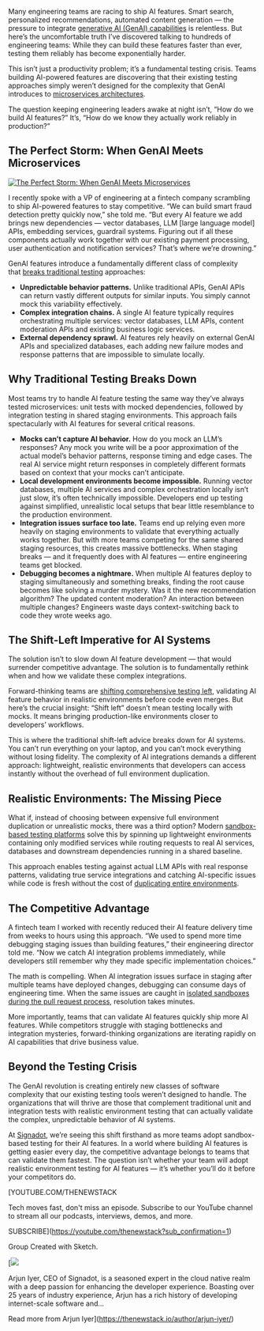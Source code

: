Many engineering teams are racing to ship AI features. Smart search, personalized recommendations, automated content generation — the pressure to integrate [generative AI (GenAI) capabilities](https://thenewstack.io/genai-is-quickly-reinventing-it-operations-leaving-many-behind/) is relentless. But here’s the uncomfortable truth I’ve discovered talking to hundreds of engineering teams: While they can build these features faster than ever, testing them reliably has become exponentially harder.

This isn’t just a productivity problem; it’s a fundamental testing crisis. Teams building AI-powered features are discovering that their existing testing approaches simply weren’t designed for the complexity that GenAI introduces to [microservices architectures](https://thenewstack.io/microservices/).

The question keeping engineering leaders awake at night isn’t, “How do we build AI features?” It’s, “How do we know they actually work reliably in production?”

## The Perfect Storm: When GenAI Meets Microservices

[![The Perfect Storm: When GenAI Meets Microservices](https://cdn.thenewstack.io/media/2025/06/7dd2f155-storm_-genai-microservices-683x1024.jpg)](https://cdn.thenewstack.io/media/2025/06/7dd2f155-storm_-genai-microservices-683x1024.jpg)

I recently spoke with a VP of engineering at a fintech company scrambling to ship AI-powered features to stay competitive. “We can build smart fraud detection pretty quickly now,” she told me. “But every AI feature we add brings new dependencies — vector databases, LLM [large language model] APIs, embedding services, guardrail systems. Figuring out if all these components actually work together with our existing payment processing, user authentication and notification services? That’s where we’re drowning.”

GenAI features introduce a fundamentally different class of complexity that [breaks traditional testing](https://thenewstack.io/from-poc-to-production-why-genai-projects-often-stall/) approaches:

* **Unpredictable behavior patterns.** Unlike traditional APIs, GenAI APIs can return vastly different outputs for similar inputs. You simply cannot mock this variability effectively.
* **Complex integration chains.** A single AI feature typically requires orchestrating multiple services: vector databases, LLM APIs, content moderation APIs and existing business logic services.
* **External dependency sprawl.** AI features rely heavily on external GenAI APIs and specialized databases, each adding new failure modes and response patterns that are impossible to simulate locally.

## Why Traditional Testing Breaks Down

Most teams try to handle AI feature testing the same way they’ve always tested microservices: unit tests with mocked dependencies, followed by integration testing in shared staging environments. This approach fails spectacularly with AI features for several critical reasons.

* **Mocks can’t capture AI behavior.** How do you mock an LLM’s responses? Any mock you write will be a poor approximation of the actual model’s behavior patterns, response timing and edge cases. The real AI service might return responses in completely different formats based on context that your mocks can’t anticipate.
* **Local development environments become impossible.** Running vector databases, multiple AI services and complex orchestration locally isn’t just slow, it’s often technically impossible. Developers end up testing against simplified, unrealistic local setups that bear little resemblance to the production environment.
* **Integration issues surface too late.** Teams end up relying even more heavily on staging environments to validate that everything actually works together. But with more teams competing for the same shared staging resources, this creates massive bottlenecks. When staging breaks — and it frequently does with AI features — entire engineering teams get blocked.
* **Debugging becomes a nightmare.** When multiple AI features deploy to staging simultaneously and something breaks, finding the root cause becomes like solving a murder mystery. Was it the new recommendation algorithm? The updated content moderation? An interaction between multiple changes? Engineers waste days context-switching back to code they wrote weeks ago.

## The Shift-Left Imperative for AI Systems

The solution isn’t to slow down AI feature development — that would surrender competitive advantage. The solution is to fundamentally rethink when and how we validate these complex integrations.

Forward-thinking teams are [shifting comprehensive testing left](https://thenewstack.io/why-we-shift-testing-left-a-software-dev-cycle-that-doesnt-scale/), validating AI feature behavior in realistic environments before code even merges. But here’s the crucial insight: “Shift left” doesn’t mean testing locally with mocks. It means bringing production-like environments closer to developers’ workflows.

This is where the traditional shift-left advice breaks down for AI systems. You can’t run everything on your laptop, and you can’t mock everything without losing fidelity. The complexity of AI integrations demands a different approach: lightweight, realistic environments that developers can access instantly without the overhead of full environment duplication.

## Realistic Environments: The Missing Piece

What if, instead of choosing between expensive full environment duplication or unrealistic mocks, there was a third option? Modern [sandbox-based testing platforms](https://thenewstack.io/sandbox-testing-the-devex-game-changer-for-microservices/) solve this by spinning up lightweight environments containing only modified services while routing requests to real AI services, databases and downstream dependencies running in a shared baseline.

This approach enables testing against actual LLM APIs with real response patterns, validating true service integrations and catching AI-specific issues while code is fresh without the cost of [duplicating entire environments](https://thenewstack.io/why-duplicating-environments-for-microservices-backfires/).

## The Competitive Advantage

A fintech team I worked with recently reduced their AI feature delivery time from weeks to hours using this approach. “We used to spend more time debugging staging issues than building features,” their engineering director told me. “Now we catch AI integration problems immediately, while developers still remember why they made specific implementation choices.”

The math is compelling. When AI integration issues surface in staging after multiple teams have deployed changes, debugging can consume days of engineering time. When the same issues are caught in [isolated sandboxes during the pull request process](https://thenewstack.io/shifting-testing-left-the-request-isolation-solution/), resolution takes minutes.

More importantly, teams that can validate AI features quickly ship more AI features. While competitors struggle with staging bottlenecks and integration mysteries, forward-thinking organizations are iterating rapidly on AI capabilities that drive business value.

## Beyond the Testing Crisis

The GenAI revolution is creating entirely new classes of software complexity that our existing testing tools weren’t designed to handle. The organizations that will thrive are those that complement traditional unit and integration tests with realistic environment testing that can actually validate the complex, unpredictable behavior of AI systems.

At [Signadot](https://www.signadot.com/), we’re seeing this shift firsthand as more teams adopt sandbox-based testing for their AI features. In a world where building AI features is getting easier every day, the competitive advantage belongs to teams that can validate them fastest. The question isn’t whether your team will adopt realistic environment testing for AI features — it’s whether you’ll do it before your competitors do.

[YOUTUBE.COM/THENEWSTACK

Tech moves fast, don't miss an episode. Subscribe to our YouTube
channel to stream all our podcasts, interviews, demos, and more.

SUBSCRIBE](https://youtube.com/thenewstack?sub_confirmation=1)

Group
Created with Sketch.

[![](https://cdn.thenewstack.io/media/2023/11/b231156a-arjun-iyer.jpg)

Arjun Iyer, CEO of Signadot, is a seasoned expert in the cloud native realm with a deep passion for enhancing the developer experience. Boasting over 25 years of industry experience, Arjun has a rich history of developing internet-scale software and...

Read more from Arjun Iyer](https://thenewstack.io/author/arjun-iyer/)